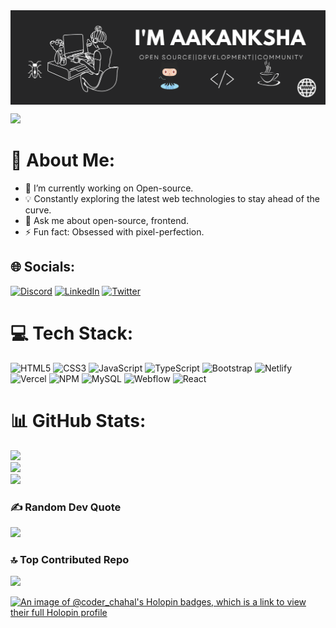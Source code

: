 <img align="center" alt="coverimage" src="https://github.com/devWonderkind/devWonderkind/blob/main/img/coverimg.png"/>

[![](https://visitcount.itsvg.in/api?id=devWonderkind&icon=0&color=0)](https://visitcount.itsvg.in)
# 💫 About Me:
- 🔭 I’m currently working on Open-source.
- 💡 Constantly exploring the latest web technologies to stay ahead of the curve.
- 💬 Ask me about open-source, frontend.
- ⚡ Fun fact: Obsessed with pixel-perfection.


## 🌐 Socials:
[![Discord](https://img.shields.io/badge/Discord-%237289DA.svg?logo=discord&logoColor=white)](https://discord.gg/5228) [![LinkedIn](https://img.shields.io/badge/LinkedIn-%230077B5.svg?logo=linkedin&logoColor=white)](https://linkedin.com/in/devWonderkind) [![Twitter](https://img.shields.io/badge/Twitter-%231DA1F2.svg?logo=Twitter&logoColor=white)](https://twitter.com/devWonderkind) 

# 💻 Tech Stack:
![HTML5](https://img.shields.io/badge/html5-%23E34F26.svg?style=for-the-badge&logo=html5&logoColor=white) ![CSS3](https://img.shields.io/badge/css3-%231572B6.svg?style=for-the-badge&logo=css3&logoColor=white) ![JavaScript](https://img.shields.io/badge/javascript-%23323330.svg?style=for-the-badge&logo=javascript&logoColor=%23F7DF1E) ![TypeScript](https://img.shields.io/badge/typescript-%23007ACC.svg?style=for-the-badge&logo=typescript&logoColor=white) ![Bootstrap](https://img.shields.io/badge/bootstrap-%23563D7C.svg?style=for-the-badge&logo=bootstrap&logoColor=white) ![Netlify](https://img.shields.io/badge/netlify-%23000000.svg?style=for-the-badge&logo=netlify&logoColor=#00C7B7) ![Vercel](https://img.shields.io/badge/vercel-%23000000.svg?style=for-the-badge&logo=vercel&logoColor=white) ![NPM](https://img.shields.io/badge/NPM-%23000000.svg?style=for-the-badge&logo=npm&logoColor=white) ![MySQL](https://img.shields.io/badge/mysql-%2300f.svg?style=for-the-badge&logo=mysql&logoColor=white) ![Webflow](https://img.shields.io/badge/Webflow-4353FF?style=for-the-badge&logo=webflow&logoColor=white) ![React](https://img.shields.io/badge/react-%2320232a.svg?style=for-the-badge&logo=react&logoColor=%2361DAFB)
# 📊 GitHub Stats:
![](https://github-readme-stats.vercel.app/api?username=devWonderkind&theme=dark&hide_border=false&include_all_commits=false&count_private=false)<br/>
![](https://github-readme-streak-stats.herokuapp.com/?user=devWonderkind&theme=dark&hide_border=false)<br/>
![](https://github-readme-stats.vercel.app/api/top-langs/?username=devWonderkind&theme=dark&hide_border=false&include_all_commits=false&count_private=false&layout=compact)

### ✍️ Random Dev Quote
![](https://quotes-github-readme.vercel.app/api?type=horizontal&theme=dark)

### 🔝 Top Contributed Repo
![](https://github-contributor-stats.vercel.app/api?username=devWonderkind&limit=5&theme=dark&combine_all_yearly_contributions=true)

[![An image of @coder_chahal's Holopin badges, which is a link to view their full Holopin profile](https://holopin.me/coder_chahal)](https://holopin.io/@coder_chahal)

